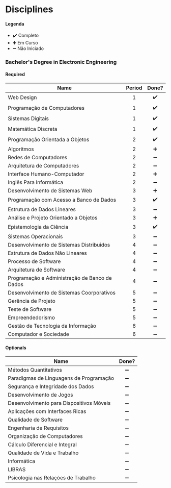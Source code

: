 
# Disciplines

#### Legenda
* :heavy_check_mark:  Completo
* :heavy_plus_sign:   Em Curso
* :heavy_minus_sign:  Não Iniciado


### Bachelor's Degree in Electronic Engineering

#### Required

| Name                                                                        | Period |  Done?        |
| --------------------------------------------------------------------------- |:-:| :----------------: |
| Web Design                                                                  | 1 | :heavy_check_mark: |
| Programação de Computadores                                                 | 1 | :heavy_check_mark: |
| Sistemas Digitais                                                           | 1 | :heavy_check_mark: |
| Matemática Discreta                                                         | 1 | :heavy_check_mark: |
| Programação Orientada a Objetos                                             | 2 | :heavy_check_mark: |
| Algoritmos                                                                  | 2 | :heavy_plus_sign:  |
| Redes de Computadores                                                       | 2 | :heavy_minus_sign: |
| Arquitetura de Computadores                                                 | 2 | :heavy_minus_sign: |
| Interface Humano-Computador                                                 | 2 | :heavy_plus_sign:  |
| Inglês Para Informática                                                     | 2 | :heavy_minus_sign: |
| Desenvolvimento de Sistemas Web                                             | 3 | :heavy_plus_sign:  |
| Programação com Acesso a Banco de Dados                                     | 3 | :heavy_check_mark: |
| Estrutura de Dados Lineares                                                 | 3 | :heavy_minus_sign: |
| Análise e Projeto Orientado a Objetos                                       | 3 | :heavy_plus_sign:  |
| Epistemologia da Ciência                                                    | 3 | :heavy_check_mark: |
| Sistemas Operacionais                                                       | 3 | :heavy_minus_sign: |
| Desenvolvimento de Sistemas Distribuidos                                    | 4 | :heavy_minus_sign: |
| Estrutura de Dados Não Lineares                                             | 4 | :heavy_minus_sign: |
| Processo de Software                                                        | 4 | :heavy_minus_sign: |
| Arquitetura de Software                                                     | 4 | :heavy_minus_sign: |
| Programação e Administração de Banco de Dados                               | 4 | :heavy_minus_sign: |
| Desenvolvimento de Sistemas Coorporativos                                   | 5 | :heavy_minus_sign: |
| Gerência de Projeto                                                         | 5 | :heavy_minus_sign: |
| Teste de Software                                                           | 5 | :heavy_minus_sign: |
| Empreendedorismo                                                            | 5 | :heavy_minus_sign: |
| Gestão de Tecnologia da Informação                                          | 6 | :heavy_minus_sign: |
| Computador e Sociedade                                                      | 6 | :heavy_minus_sign: |

#### Optionals

| Name                                                                        |       Done?        |
| --------------------------------------------------------------------------- | :----------------: |
| Métodos Quantitativos                                                       | :heavy_minus_sign: |
| Paradigmas de Linguagens de Programação                                     | :heavy_minus_sign: |
| Segurança e Integridade dos Dados                                           | :heavy_minus_sign: |
| Desenvolvimento de Jogos                                                    | :heavy_minus_sign: |
| Desenvolvimento para Dispositivos Móveis                                    | :heavy_minus_sign: |
| Aplicações com Interfaces Ricas                                             | :heavy_minus_sign: |
| Qualidade de Software                                                       | :heavy_minus_sign: |
| Engenharia de Requisitos                                                    | :heavy_minus_sign: |
| Organização de Computadores                                                 | :heavy_minus_sign: |
| Cálculo Diferencial e Integral                                              | :heavy_minus_sign: |
| Qualidade de Vida e Trabalho                                                | :heavy_minus_sign: |
| Informática                                                                 | :heavy_minus_sign: |
| LIBRAS                                                                      | :heavy_minus_sign: |
| Psicologia nas Relações de Trabalho                                         | :heavy_minus_sign: |
